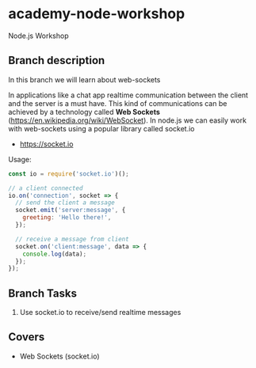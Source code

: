 # academy-node-workshop

Node.js Workshop

## Branch description

In this branch we will learn about web-sockets

In applications like a chat app realtime communication between the client and the server is a must have. This kind of communications can be achieved by a technology called **Web Sockets** (https://en.wikipedia.org/wiki/WebSocket). In node.js we can easily work with web-sockets using a popular library called socket.io

- https://socket.io

Usage:

```js
const io = require('socket.io')();

// a client connected
io.on('connection', socket => {
  // send the client a message
  socket.emit('server:message', {
    greeting: 'Hello there!',
  });

  // receive a message from client
  socket.on('client:message', data => {
    console.log(data);
  });
});
```

## Branch Tasks

1. Use socket.io to receive/send realtime messages

## Covers

- Web Sockets (socket.io)
